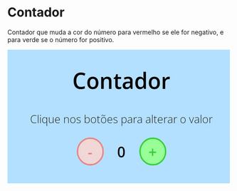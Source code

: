 ﻿# Contador

Contador que muda a cor do número para vermelho se ele for negativo, e para verde se o número for positivo. 

![Contador Funcionando](assets/counter.gif)
